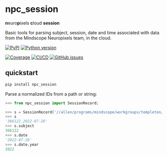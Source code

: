# npc_session

**n**euro**p**ixels **c**loud **session**

Basic tools for parsing subject, session, date and time associated with data from the
Mindscope Neuropixels team, in the cloud.

[![PyPI](https://img.shields.io/pypi/v/npc-session.svg?label=PyPI&color=blue)](https://pypi.org/project/npc-session/)
[![Python version](https://img.shields.io/pypi/pyversions/npc-session)](https://pypi.org/project/npc-session/)

[![Coverage](https://img.shields.io/codecov/c/github/alleninstitute/npc_session?logo=codecov)](https://app.codecov.io/github/AllenInstitute/npc_session)
[![CI/CD](https://img.shields.io/github/actions/workflow/status/alleninstitute/npc_session/publish.yml?label=CI/CD&logo=github)](https://github.com/alleninstitute/npc_session/actions/workflows/publish.yml)
[![GitHub issues](https://img.shields.io/github/issues/alleninstitute/npc_session?logo=github)](https://github.com/alleninstitute/npc_session/issues)


## quickstart

```bash
pip install npc_session
```

Parse a normalized IDs from a path or string:
```python
>>> from npc_session import SessionRecord;

>>> s = SessionRecord('//allen/programs/mindscope/workgroups/templeton/TTOC/2022-07-26_14-09-36_366122')
>>> s
'366122_2022-07-26'
>>> s.subject
366122
>>> s.date
'2022-07-26'
>>> s.date.year
2022

```
